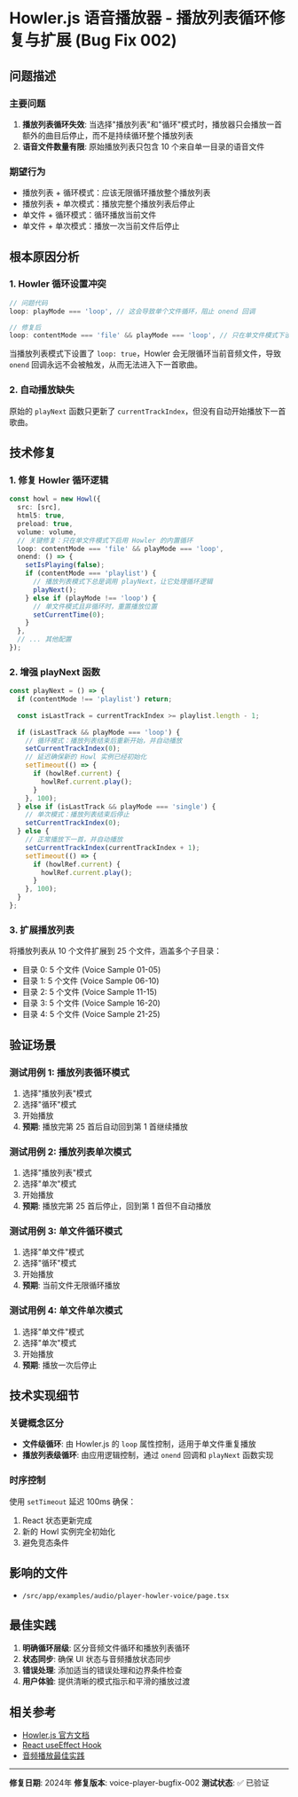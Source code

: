 # Howler.js 语音播放器 - 播放列表循环修复与扩展 (Bug Fix 002)

## 问题描述

### 主要问题
1. **播放列表循环失效**: 当选择"播放列表"和"循环"模式时，播放器只会播放一首额外的曲目后停止，而不是持续循环整个播放列表
2. **语音文件数量有限**: 原始播放列表只包含 10 个来自单一目录的语音文件

### 期望行为
- 播放列表 + 循环模式：应该无限循环播放整个播放列表
- 播放列表 + 单次模式：播放完整个播放列表后停止
- 单文件 + 循环模式：循环播放当前文件
- 单文件 + 单次模式：播放一次当前文件后停止

## 根本原因分析

### 1. Howler 循环设置冲突
```typescript
// 问题代码
loop: playMode === 'loop', // 这会导致单个文件循环，阻止 onend 回调

// 修复后
loop: contentMode === 'file' && playMode === 'loop', // 只在单文件模式下设置循环
```

当播放列表模式下设置了 `loop: true`，Howler 会无限循环当前音频文件，导致 `onend` 回调永远不会被触发，从而无法进入下一首歌曲。

### 2. 自动播放缺失
原始的 `playNext` 函数只更新了 `currentTrackIndex`，但没有自动开始播放下一首歌曲。

## 技术修复

### 1. 修复 Howler 循环逻辑
```typescript
const howl = new Howl({
  src: [src],
  html5: true,
  preload: true,
  volume: volume,
  // 关键修复：只在单文件模式下启用 Howler 的内置循环
  loop: contentMode === 'file' && playMode === 'loop',
  onend: () => {
    setIsPlaying(false);
    if (contentMode === 'playlist') {
      // 播放列表模式下总是调用 playNext，让它处理循环逻辑
      playNext();
    } else if (playMode !== 'loop') {
      // 单文件模式且非循环时，重置播放位置
      setCurrentTime(0);
    }
  },
  // ... 其他配置
});
```

### 2. 增强 playNext 函数
```typescript
const playNext = () => {
  if (contentMode !== 'playlist') return;
  
  const isLastTrack = currentTrackIndex >= playlist.length - 1;
  
  if (isLastTrack && playMode === 'loop') {
    // 循环模式：播放列表结束后重新开始，并自动播放
    setCurrentTrackIndex(0);
    // 延迟确保新的 Howl 实例已经初始化
    setTimeout(() => {
      if (howlRef.current) {
        howlRef.current.play();
      }
    }, 100);
  } else if (isLastTrack && playMode === 'single') {
    // 单次模式：播放列表结束后停止
    setCurrentTrackIndex(0);
  } else {
    // 正常播放下一首，并自动播放
    setCurrentTrackIndex(currentTrackIndex + 1);
    setTimeout(() => {
      if (howlRef.current) {
        howlRef.current.play();
      }
    }, 100);
  }
};
```

### 3. 扩展播放列表
将播放列表从 10 个文件扩展到 25 个文件，涵盖多个子目录：
- 目录 0: 5 个文件 (Voice Sample 01-05)
- 目录 1: 5 个文件 (Voice Sample 06-10)
- 目录 2: 5 个文件 (Voice Sample 11-15)
- 目录 3: 5 个文件 (Voice Sample 16-20)
- 目录 4: 5 个文件 (Voice Sample 21-25)

## 验证场景

### 测试用例 1: 播放列表循环模式
1. 选择"播放列表"模式
2. 选择"循环"模式
3. 开始播放
4. **预期**: 播放完第 25 首后自动回到第 1 首继续播放

### 测试用例 2: 播放列表单次模式
1. 选择"播放列表"模式
2. 选择"单次"模式
3. 开始播放
4. **预期**: 播放完第 25 首后停止，回到第 1 首但不自动播放

### 测试用例 3: 单文件循环模式
1. 选择"单文件"模式
2. 选择"循环"模式
3. 开始播放
4. **预期**: 当前文件无限循环播放

### 测试用例 4: 单文件单次模式
1. 选择"单文件"模式
2. 选择"单次"模式
3. 开始播放
4. **预期**: 播放一次后停止

## 技术实现细节

### 关键概念区分
- **文件级循环**: 由 Howler.js 的 `loop` 属性控制，适用于单文件重复播放
- **播放列表级循环**: 由应用逻辑控制，通过 `onend` 回调和 `playNext` 函数实现

### 时序控制
使用 `setTimeout` 延迟 100ms 确保：
1. React 状态更新完成
2. 新的 Howl 实例完全初始化
3. 避免竞态条件

## 影响的文件
- `/src/app/examples/audio/player-howler-voice/page.tsx`

## 最佳实践
1. **明确循环层级**: 区分音频文件循环和播放列表循环
2. **状态同步**: 确保 UI 状态与音频播放状态同步
3. **错误处理**: 添加适当的错误处理和边界条件检查
4. **用户体验**: 提供清晰的模式指示和平滑的播放过渡

## 相关参考
- [Howler.js 官方文档](https://howlerjs.com/)
- [React useEffect Hook](https://react.dev/reference/react/useEffect)
- [音频播放最佳实践](https://developer.mozilla.org/en-US/docs/Web/API/Web_Audio_API)

---

**修复日期**: 2024年
**修复版本**: voice-player-bugfix-002
**测试状态**: ✅ 已验证